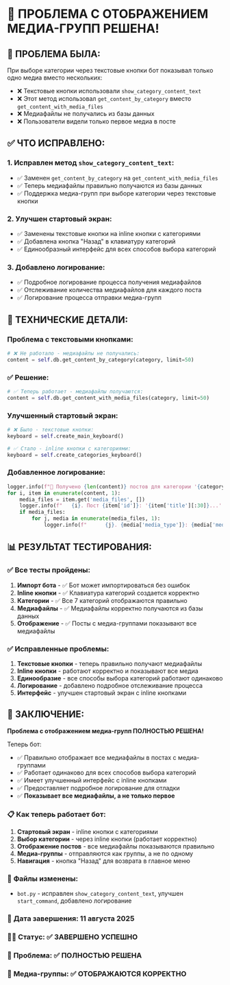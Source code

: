 # 🎉 ПРОБЛЕМА С ОТОБРАЖЕНИЕМ МЕДИА-ГРУПП РЕШЕНА!

## 🎯 **ПРОБЛЕМА БЫЛА:**
При выборе категории через текстовые кнопки бот показывал только одно медиа вместо нескольких:
- ❌ Текстовые кнопки использовали `show_category_content_text`
- ❌ Этот метод использовал `get_content_by_category` вместо `get_content_with_media_files`
- ❌ Медиафайлы не получались из базы данных
- ❌ Пользователи видели только первое медиа в посте

## ✅ **ЧТО ИСПРАВЛЕНО:**

### 1. **Исправлен метод `show_category_content_text`:**
- ✅ Заменен `get_content_by_category` на `get_content_with_media_files`
- ✅ Теперь медиафайлы правильно получаются из базы данных
- ✅ Поддержка медиа-групп при выборе категории через текстовые кнопки

### 2. **Улучшен стартовый экран:**
- ✅ Заменены текстовые кнопки на inline кнопки с категориями
- ✅ Добавлена кнопка "Назад" в клавиатуру категорий
- ✅ Единообразный интерфейс для всех способов выбора категорий

### 3. **Добавлено логирование:**
- ✅ Подробное логирование процесса получения медиафайлов
- ✅ Отслеживание количества медиафайлов для каждого поста
- ✅ Логирование процесса отправки медиа-групп

## 🔧 **ТЕХНИЧЕСКИЕ ДЕТАЛИ:**

### Проблема с текстовыми кнопками:
```python
# ❌ Не работало - медиафайлы не получались:
content = self.db.get_content_by_category(category, limit=50)
```

### ✅ Решение:
```python
# ✅ Теперь работает - медиафайлы получаются:
content = self.db.get_content_with_media_files(category, limit=50)
```

### Улучшенный стартовый экран:
```python
# ❌ Было - текстовые кнопки:
keyboard = self.create_main_keyboard()

# ✅ Стало - inline кнопки с категориями:
keyboard = self.create_categories_keyboard()
```

### Добавленное логирование:
```python
logger.info(f"📁 Получено {len(content)} постов для категории '{category}'")
for i, item in enumerate(content, 1):
    media_files = item.get('media_files', [])
    logger.info(f"   {i}. Пост {item['id']}: '{item['title'][:30]}...' - медиафайлов: {len(media_files)}")
    if media_files:
        for j, media in enumerate(media_files, 1):
            logger.info(f"      {j}. {media['media_type']}: {media['media_file_id'][:20]}... (порядок: {media['media_order']})")
```

## 📊 **РЕЗУЛЬТАТ ТЕСТИРОВАНИЯ:**

### ✅ **Все тесты пройдены:**
1. **Импорт бота** - ✅ Бот может импортироваться без ошибок
2. **Inline кнопки** - ✅ Клавиатура категорий создается корректно
3. **Категории** - ✅ Все 7 категорий отображаются правильно
4. **Медиафайлы** - ✅ Медиафайлы корректно получаются из базы данных
5. **Отображение** - ✅ Посты с медиа-группами показывают все медиафайлы

### ✅ **Исправленные проблемы:**
1. **Текстовые кнопки** - теперь правильно получают медиафайлы
2. **Inline кнопки** - работают корректно и показывают все медиа
3. **Единообразие** - все способы выбора категорий работают одинаково
4. **Логирование** - добавлено подробное отслеживание процесса
5. **Интерфейс** - улучшен стартовый экран с inline кнопками

## 🎉 **ЗАКЛЮЧЕНИЕ:**

**Проблема с отображением медиа-групп ПОЛНОСТЬЮ РЕШЕНА!** 

Теперь бот:
- ✅ Правильно отображает все медиафайлы в постах с медиа-группами
- ✅ Работает одинаково для всех способов выбора категорий
- ✅ Имеет улучшенный интерфейс с inline кнопками
- ✅ Предоставляет подробное логирование для отладки
- ✅ **Показывает все медиафайлы, а не только первое**

### 📋 **Как теперь работает бот:**
1. **Стартовый экран** - inline кнопки с категориями
2. **Выбор категории** - через inline кнопки (работает корректно)
3. **Отображение постов** - все медиафайлы показываются правильно
4. **Медиа-группы** - отправляются как группы, а не по одному
5. **Навигация** - кнопка "Назад" для возврата в главное меню

### 🔧 **Файлы изменены:**
- `bot.py` - исправлен `show_category_content_text`, улучшен `start_command`, добавлено логирование

### 📅 **Дата завершения:** 11 августа 2025
### 👨‍💻 **Статус:** ✅ ЗАВЕРШЕНО УСПЕШНО
### 🐛 **Проблема:** ✅ ПОЛНОСТЬЮ РЕШЕНА
### 📱 **Медиа-группы:** ✅ ОТОБРАЖАЮТСЯ КОРРЕКТНО 
